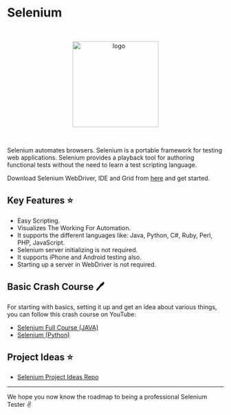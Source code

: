 # Selenium

<br>
<p align="center"><img src="https://camo.githubusercontent.com/74ed64243ba05754329bc527cd4240ebd1c087a1/68747470733a2f2f73656c656e69756d2e6465762f696d616765732f73656c656e69756d5f6c6f676f5f7371756172655f677265656e2e706e67" alt="logo" width="200"/></a>
</p>
<br>

Selenium automates browsers. Selenium is a portable framework for testing web applications. Selenium provides a playback tool for authoring functional tests without the need to learn a test scripting language.

Download Selenium WebDriver, IDE and Grid from [here](https://www.selenium.dev/) and get started.

## Key Features :star:

* Easy Scripting.
* Visualizes The Working For Automation.
* It supports the different languages like: Java, Python, C#, Ruby, Perl, PHP, JavaScript.
* Selenium server initializing is not required.
* It supports iPhone and Android testing also.
* Starting up a server in WebDriver is not required.


## Basic Crash Course :pen:

For starting with basics, setting it up and get an idea about various things, you can follow this crash course on YouTube:

* [Selenium Full Course (JAVA)](https://www.youtube.com/watch?v=FRn5J31eAMw)
* [Selenium (Python)](https://www.youtube.com/watch?v=o3tYiyE_OXE)


## Project Ideas :star:

- [Selenium Project Ideas Repo](https://github.com/christian-bromann/awesome-selenium)

<hr>

We hope you now know the roadmap to being a professional Selenium Tester :v:
